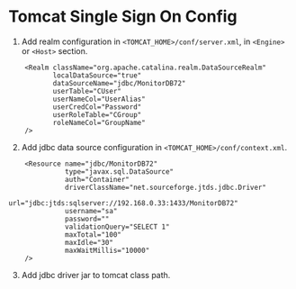# Tomcat Single Sign On Config

1. Add realm configuration in `<TOMCAT_HOME>/conf/server.xml`, in `<Engine>` or `<Host>` section.

```
    <Realm className="org.apache.catalina.realm.DataSourceRealm"
           localDataSource="true"
           dataSourceName="jdbc/MonitorDB72"
           userTable="CUser" 
           userNameCol="UserAlias" 
           userCredCol="Password"
           userRoleTable="CGroup" 
           roleNameCol="GroupName"
    />
```

2. Add jdbc data source configuration in `<TOMCAT_HOME>/conf/context.xml`.

```
    <Resource name="jdbc/MonitorDB72"
              type="javax.sql.DataSource"
              auth="Container"
              driverClassName="net.sourceforge.jtds.jdbc.Driver"
              url="jdbc:jtds:sqlserver://192.168.0.33:1433/MonitorDB72"
              username="sa"
              password=""
              validationQuery="SELECT 1"
              maxTotal="100"
              maxIdle="30"
              maxWaitMillis="10000"
    />
```

3. Add jdbc driver jar to tomcat class path.


